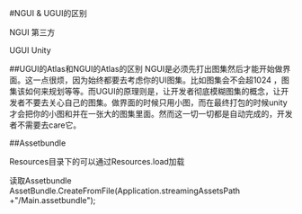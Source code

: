 #NGUI & UGUI的区别

NGUI 第三方

UGUI Unity

##UGUI的Atlas和NGUI的Atlas的区别
NGUI是必须先打出图集然后才能开始做界面。这一点很烦，因为始终都要去考虑你的UI图集。比如图集会不会超1024 ，图集该如何来规划等等。而UGUI的原理则是，让开发者彻底模糊图集的概念，让开发者不要去关心自己的图集。做界面的时候只用小图，而在最终打包的时候unity才会把你的小图和并在一张大的图集里面。然而这一切一切都是自动完成的，开发者不需要去care它。

##Assetbundle

Resources目录下的可以通过Resources.load加载

读取Assetbundle
AssetBundle.CreateFromFile(Application.streamingAssetsPath +"/Main.assetbundle");